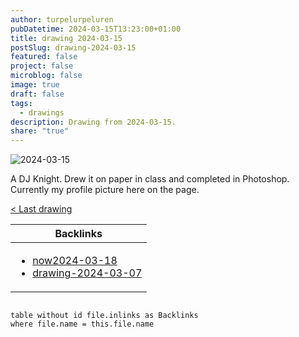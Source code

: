 ```yaml
---
author: turpelurpeluren
pubDatetime: 2024-03-15T13:23:00+01:00
title: drawing 2024-03-15
postSlug: drawing-2024-03-15
featured: false
project: false
microblog: false
image: true
draft: false
tags:
  - drawings
description: Drawing from 2024-03-15.
share: "true"
---
```


![2024-03-15](@assets/images/2024-03-15_dj-knight.png)

A DJ Knight. Drew it on paper in class and completed in Photoshop. Currently my profile picture here on the page.

[< Last drawing](/posts/drawing-2024-03-07)

| Backlinks                                                                                                               |
| ----------------------------------------------------------------------------------------------------------------------- |
| <ul><li>[now2024-03-18](now/now2024-03-18.md.md)</li><li>[drawing-2024-03-07](posts/drawing-2024-03-07.md.md)</li></ul> |

```dataview

table without id file.inlinks as Backlinks
where file.name = this.file.name
```